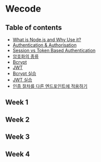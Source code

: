 # Wecode

## Table of contents

- <a href="https://github.com/IgnacioSEO/TIL/blob/main/Node.JS/What%20is%20Node.js%3F.md">What is Node.js and Why Use it?</a>
- <a href="https://github.com/IgnacioSEO/TIL/blob/main/Node.JS/Authentication%20%26%20Authorisation.md">Authentication & Authorisation</a>
- <a href="https://github.com/IgnacioSEO/TIL/blob/main/Node.JS/Session%20vs%20Token%20Based%20Authentication.md">Session vs Token Based Authentication</a>
- <a href="https://github.com/IgnacioSEO/TIL/blob/main/Node.JS/%EC%95%94%ED%98%B8%ED%99%94%EC%9D%98%20%EC%A2%85%EB%A5%98.md">암호화의 종류</a>
- <a href="https://github.com/IgnacioSEO/TIL/blob/main/Node.JS/Bcrypt.md">Bcrypt</a>
- <a href="https://github.com/IgnacioSEO/TIL/blob/main/Node.JS/JWT.md">JWT</a>
- <a href="https://github.com/IgnacioSEO/TIL/blob/main/Node.JS/Bcrypt%20%EC%8B%A4%EC%8A%B5.md">Bcrypt 실습</a>
- <a href="https://github.com/IgnacioSEO/TIL/blob/main/Node.JS/JWT%20%EC%8B%A4%EC%8A%B5.md">JWT 실습</a>
- <a href="https://github.com/IgnacioSEO/TIL/blob/main/Node.JS/%EC%9D%B8%EC%A6%9D%20%EC%A0%88%EC%B0%A8%EB%A5%BC%20%EB%8B%A4%EB%A5%B8%20%EC%97%94%EB%93%9C%ED%8F%AC%EC%9D%B8%ED%8A%B8%EC%97%90%20%EC%A0%81%EC%9A%A9%ED%95%98%EA%B8%B0.md">인증 절차를 다른 엔드포인트에 적용하기</a>

###

## Week 1

## Week 2

## Week 3

## Week 4
